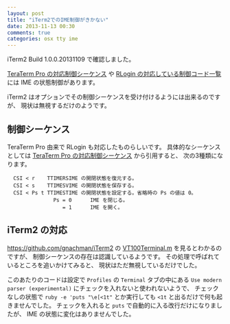 ```yaml
---
layout: post
title: "iTerm2でのIME制御がきかない"
date: 2013-11-13 00:30
comments: true
categories: osx tty ime
---
```

iTerm2 Build 1.0.0.20131109 で確認しました。

[TeraTerm Pro の対応制御シーケンス](http://ttssh2.sourceforge.jp/manual/ja/about/ctrlseq.html)
や
[RLogin の対応している制御コード一覧](http://nanno.dip.jp/softlib/man/rlogin/ctrlcode.html)
には IME の状態制御があります。

iTerm2 はオプションでその制御シーケンスを受け付けるようには出来るのですが、
現状は無視するだけのようです。

<!--more-->

## 制御シーケンス

TeraTerm Pro 由来で RLogin も対応したものらしいです。
具体的なシーケンスとしては
[TeraTerm Pro の対応制御シーケンス](http://ttssh2.sourceforge.jp/manual/ja/about/ctrlseq.html)
から引用すると、
次の3種類になります。

```
  CSI < r    TTIMERSIME の開閉状態を復元する。
  CSI < s    TTIMESVIME の開閉状態を保存する。
  CSI < Ps t TTIMESTIME の開閉状態を設定する。省略時の Ps の値は 0。
               Ps = 0      IME を閉じる。
                  = 1      IME を開く。
```

## iTerm2 の対応

https://github.com/gnachman/iTerm2
の
[VT100Terminal.m](https://github.com/gnachman/iTerm2/blob/f47b1f815c54bb7d61adb3917a9a742c0e5cb703/VT100Terminal.m#L575)
を見るとわかるのですが、
制御シーケンスの存在は認識しているようです。
その処理で呼ばれているところを追いかけてみると、
現状はただ無視しているだけでした。

このあたりのコードは設定で
`Profiles` の `Terminal` タブの中にある
`Use modern parser (experimental)`
にチェックを入れないと使われないようで、
チェックなしの状態で
`ruby -e 'puts "\e[<1t"`
とか実行しても
`<1t`
と出るだけで何も起きませんでした。
チェックを入れると `puts` で自動的に入る改行だけになりましたが、
IME の状態に変化はありませんでした。
